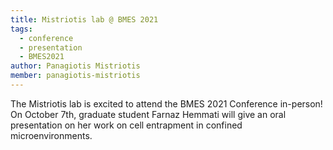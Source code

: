 ```yaml
---
title: Mistriotis lab @ BMES 2021
tags:
  - conference
  - presentation
  - BMES2021
author: Panagiotis Mistriotis
member: panagiotis-mistriotis
---
```


The Mistriotis lab is excited to attend the BMES 2021 Conference in-person! On October 7th, graduate student Farnaz Hemmati will give an oral presentation on her work on cell entrapment in confined microenvironments. 

